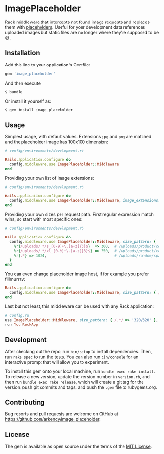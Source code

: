 # ImagePlaceholder

Rack middleware that intercepts not found image requests and replaces them with [placeholders](https://via.placeholder.com/600). Useful for your development data references uploaded images but static files are no longer where they're supposed to be 😅.

## Installation

Add this line to your application's Gemfile:

```ruby
gem 'image_placeholder'
```

And then execute:

    $ bundle

Or install it yourself as:

    $ gem install image_placeholder

## Usage

Simplest usage, with default values. Extensions `jpg` and `png` are matched and the placeholder image has 100x100 dimension:

```ruby
# config/environments/development.rb

Rails.application.configure do
  config.middleware.use ImagePlaceholder::Middleware
end
```

Providing your own list of image extensions:

```ruby
# config/environments/development.rb

Rails.application.configure do
  config.middleware.use ImagePlaceholder::Middleware, image_extensions: %w(jpg jpeg png webp gif)
end
```

Providing your own sizes per request path. First regular expression match wins, so start with most specific ones:

```ruby
# config/environments/development.rb

Rails.application.configure do
  config.middleware.use ImagePlaceholder::Middleware, size_pattern: {
    %r{/uploads/.*/s_[0-9]+\.[a-z]{3}$}  => 200,  # /uploads/product/cover/42/s_9781467775687.jpg
    %r{/uploads/.*/xl_[0-9]+\.[a-z]{3}$} => 750,  # /uploads/product/cover/42/xl_9781467775687.jpg
    %r{.*} => 1024,                               # /uploads/random/spanish_inquisition.png
  }
end
```

You can even change placeholder image host, if for example you prefer [fillmurray](https://fillmurray.com):

```ruby
Rails.application.configure do
  config.middleware.use ImagePlaceholder::Middleware, size_pattern: { /.*/ => '320/320' }, host: 'fillmurray.com'
end
```

Last but not least, this middleware can be used with any Rack application:

```ruby
# config.ru
use ImagePlaceholder::Middleware, size_pattern: { /.*/ => '320/320' }, host: 'fillmurray.com'
run YourRackApp
```


## Development

After checking out the repo, run `bin/setup` to install dependencies. Then, run `rake spec` to run the tests. You can also run `bin/console` for an interactive prompt that will allow you to experiment.

To install this gem onto your local machine, run `bundle exec rake install`. To release a new version, update the version number in `version.rb`, and then run `bundle exec rake release`, which will create a git tag for the version, push git commits and tags, and push the `.gem` file to [rubygems.org](https://rubygems.org).

## Contributing

Bug reports and pull requests are welcome on GitHub at https://github.com/arkency/image_placeholder.

## License

The gem is available as open source under the terms of the [MIT License](https://opensource.org/licenses/MIT).
